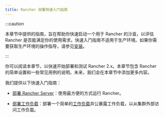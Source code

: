 ```yaml
---
title: Rancher 部署快速入门指南
---
```


<head>
  <link rel="canonical" href="https://ranchermanager.docs.rancher.com/zh/getting-started/quick-start-guides"/>
</head>

:::caution

本章节中提供的指南，旨在帮助你快速启动一个用于 Rancher 的沙盒，以评估 Rancher 是否能满足你的使用需求。快速入门指南不适用于生产环境。如果你需要获取生产环境的操作指导，请参见[安装](../installation-and-upgrade/installation-and-upgrade.md)。

:::

你可以阅读本章节，以快速开始部署和测试 Rancher 2.x。本章节包含 Rancher 的简单设置和一些常见用例的说明。未来，我们会在本章节中添加更多内容。

我们提供以下快速入门指南：

- [部署 Rancher Server](deploy-rancher-manager/deploy-rancher-manager.md)：使用最方便的方式运行 Rancher。

- [部署工作负载](deploy-workloads/deploy-workloads.md)：部署一个简单的[工作负载](https://kubernetes.io/docs/concepts/workloads/)并公暴露工作负载，以从集群外部访问工作负载。

